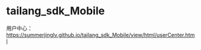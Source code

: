 # tailang_sdk_Mobile
用户中心：https://summerjinglv.github.io/tailang_sdk_Mobile/view/html/userCenter.html
